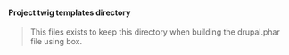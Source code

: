 #### Project twig templates directory
> This files exists to keep this directory when building the 
  drupal.phar file using box.